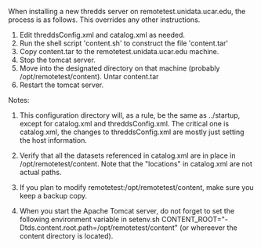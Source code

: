 When installing a new thredds server on
remotetest.unidata.ucar.edu, the process is as follows.
This overrides any other instructions.

1. Edit threddsConfig.xml and catalog.xml as needed.
2. Run the shell script 'content.sh' to construct the file
   'content.tar'
3. Copy content.tar to the remotetest.unidata.ucar.edu machine.
4. Stop the tomcat server.
5. Move into the designated directory on that machine
   (probably /opt/remotetest/content).
   Untar content.tar
6. Restart the tomcat server.


Notes:

1. This configuration directory will, as a rule, be the same as ../startup,
   except for catalog.xml and threddsConfig.xml. The critical one is
   catalog.xml, the changes to threddsConfig.xml are mostly just setting
   the host information.

2. Verify that all the datasets referenced in catalog.xml are in place
   in /opt/remotetest/content. Note that the "locations" in catalog.xml
   are not actual paths.

3. If you plan to modify remotetest:/opt/remotetest/content, make sure
   you keep a backup copy.

4. When you start the Apache Tomcat server, do not forget to set the
   following environment variable in setenv.sh
   CONTENT_ROOT="-Dtds.content.root.path=/opt/remotetest/content"
   (or whereever the content directory is located).
